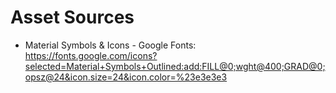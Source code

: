 # Asset Sources

* Material Symbols & Icons - Google Fonts: https://fonts.google.com/icons?selected=Material+Symbols+Outlined:add:FILL@0;wght@400;GRAD@0;opsz@24&icon.size=24&icon.color=%23e3e3e3

